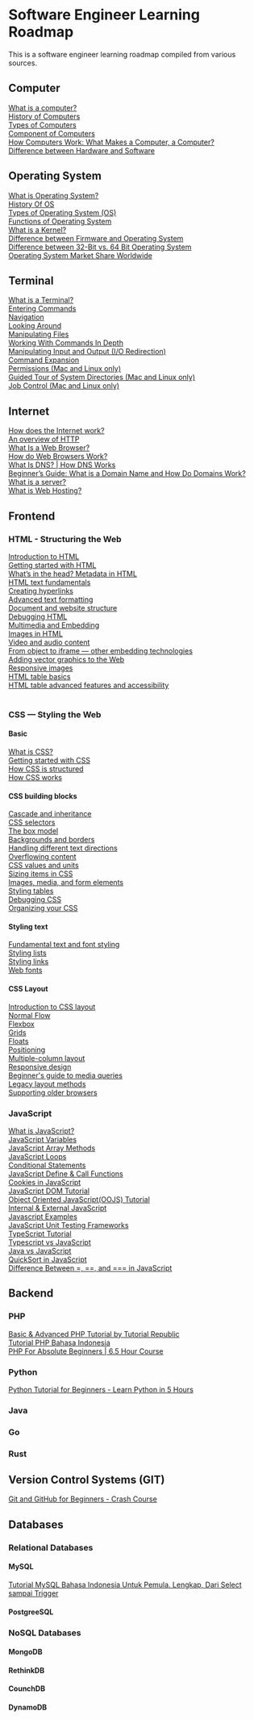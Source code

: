 # Software Engineer Learning Roadmap
This is a software engineer learning roadmap compiled from various sources.

## Computer
[What is a computer?](https://edu.gcfglobal.org/en/computerbasics/what-is-a-computer/1/) <br/>
[History of Computers](https://www.javatpoint.com/history-of-computer) <br/>
[Types of Computers](https://www.cs.cmu.edu/~fgandon/lecture/uk1999/computers_types/) <br/>
[Component of Computers](https://www.ictlounge.com/html/computercomponents.htm) <br/>
[How Computers Work: What Makes a Computer, a Computer?](https://www.youtube.com/watch?v=mCq8-xTH7jA&ab_channel=Code.org)<br/>
[Difference between Hardware and Software](https://www.geeksforgeeks.org/difference-between-hardware-and-software/)

## Operating System
[What is Operating System?](https://www.guru99.com/operating-system-tutorial.html) <br/>
[History Of OS](https://www.guru99.com/operating-system-tutorial.html#3)<br/>
[Types of Operating System (OS)](https://www.guru99.com/operating-system-tutorial.html#7)<br/>
[Functions of Operating System](https://www.guru99.com/operating-system-tutorial.html#6)<br/>
[What is a Kernel?](https://www.guru99.com/operating-system-tutorial.html#5)<br/>
[Difference between Firmware and Operating System](https://www.guru99.com/operating-system-tutorial.html#8)<br/>
[Difference between 32-Bit vs. 64 Bit Operating System](https://www.guru99.com/operating-system-tutorial.html#9)<br/>
[Operating System Market Share Worldwide](https://gs.statcounter.com/os-market-share)

## Terminal
[What is a Terminal?](https://itconnect.uw.edu/learn/workshops/online-tutorials/web-publishing/what-is-a-terminal/) <br/>
[Entering Commands](http://linuxcommand.org/lc3_lts0010.php)<br/>
[Navigation](http://linuxcommand.org/lc3_lts0020.php)<br/>
[Looking Around](http://linuxcommand.org/lc3_lts0030.php)<br/>
[Manipulating Files](http://linuxcommand.org/lc3_lts0050.php)<br/>
[Working With Commands In Depth](http://linuxcommand.org/lc3_lts0060.php)<br/>
[Manipulating Input and Output (I/O Redirection)](http://linuxcommand.org/lc3_lts0070.php)<br/>
[Command Expansion](http://linuxcommand.org/lc3_lts0080.php)<br/>
[Permissions (Mac and Linux only)](http://linuxcommand.org/lc3_lts0090.php)<br/>
[Guided Tour of System Directories (Mac and Linux only)](http://linuxcommand.org/lc3_lts0040.php)<br/>
[Job Control (Mac and Linux only)](http://linuxcommand.org/lc3_lts0100.php)

## Internet
[How does the Internet work?](https://developer.mozilla.org/en-US/docs/Learn/Common_questions/How_does_the_Internet_work) <br/>
[An overview of HTTP](https://developer.mozilla.org/en-US/docs/Web/HTTP/Overview) <br/>
[What Is a Web Browser?](https://www.avast.com/c-what-is-a-web-browser) <br/>
[How do Web Browsers Work?](https://medium.com/@bibekshah09/how-do-web-browsers-work-1245d5b06c51)<br/>
[What Is DNS? | How DNS Works](https://www.cloudflare.com/learning/dns/what-is-dns/) <br/>
[Beginner’s Guide: What is a Domain Name and How Do Domains Work?](https://www.wpbeginner.com/beginners-guide/beginners-guide-what-is-a-domain-name-and-how-do-domains-work/) <br/>
[What is a server?](https://www.computerhope.com/jargon/s/server.htm#examples) <br/>
[What is Web Hosting?](https://www.namecheap.com/hosting/what-is-web-hosting-definition/)

## Frontend
### HTML - Structuring the Web
[Introduction to HTML](https://developer.mozilla.org/en-US/docs/Learn/HTML/Introduction_to_HTML) <br/>
[Getting started with HTML](https://developer.mozilla.org/en-US/docs/Learn/HTML/Introduction_to_HTML/Getting_started) <br/>
[What’s in the head? Metadata in HTML](https://developer.mozilla.org/en-US/docs/Learn/HTML/Introduction_to_HTML/The_head_metadata_in_HTML) <br/>
[HTML text fundamentals](https://developer.mozilla.org/en-US/docs/Learn/HTML/Introduction_to_HTML/HTML_text_fundamentals)<br/>
[Creating hyperlinks](https://developer.mozilla.org/en-US/docs/Learn/HTML/Introduction_to_HTML/Creating_hyperlinks)<br/>
[Advanced text formatting](https://developer.mozilla.org/en-US/docs/Learn/HTML/Introduction_to_HTML/Advanced_text_formatting) <br/>
[Document and website structure](https://developer.mozilla.org/en-US/docs/Learn/HTML/Introduction_to_HTML/Document_and_website_structure)<br/>
[Debugging HTML](https://developer.mozilla.org/en-US/docs/Learn/HTML/Introduction_to_HTML/Debugging_HTML)<br/>
[Multimedia and Embedding](https://developer.mozilla.org/en-US/docs/Learn/HTML/Multimedia_and_embedding)<br/>
[Images in HTML](https://developer.mozilla.org/en-US/docs/Learn/HTML/Multimedia_and_embedding/Images_in_HTML)<br/>
[Video and audio content](https://developer.mozilla.org/en-US/docs/Learn/HTML/Multimedia_and_embedding/Video_and_audio_content)<br/>
[From object to iframe — other embedding technologies](https://developer.mozilla.org/en-US/docs/Learn/HTML/Multimedia_and_embedding/Other_embedding_technologies)<br/>
[Adding vector graphics to the Web](https://developer.mozilla.org/en-US/docs/Learn/HTML/Multimedia_and_embedding/Adding_vector_graphics_to_the_Web)<br/>
[Responsive images](https://developer.mozilla.org/en-US/docs/Learn/HTML/Multimedia_and_embedding/Responsive_images)<br/>
[HTML table basics](https://developer.mozilla.org/en-US/docs/Learn/HTML/Tables/Basics)<br/>
[HTML table advanced features and accessibility](https://developer.mozilla.org/en-US/docs/Learn/HTML/Tables/Advanced)<br/>
[]()<br/>
### CSS — Styling the Web
#### Basic
[What is CSS?](https://developer.mozilla.org/en-US/docs/Learn/CSS/First_steps/What_is_CSS)<br/>
[Getting started with CSS](https://developer.mozilla.org/en-US/docs/Learn/CSS/First_steps/Getting_started)<br/>
[How CSS is structured](https://developer.mozilla.org/en-US/docs/Learn/CSS/First_steps/How_CSS_is_structured)<br/>
[How CSS works](https://developer.mozilla.org/en-US/docs/Learn/CSS/First_steps/How_CSS_works)<br/>

#### CSS building blocks
[Cascade and inheritance](https://developer.mozilla.org/en-US/docs/Learn/CSS/Building_blocks/Cascade_and_inheritance)<br/>
[CSS selectors](https://developer.mozilla.org/en-US/docs/Learn/CSS/Building_blocks/Selectors)<br/>
[The box model](https://developer.mozilla.org/en-US/docs/Learn/CSS/Building_blocks/The_box_model)<br/>
[Backgrounds and borders](https://developer.mozilla.org/en-US/docs/Learn/CSS/Building_blocks/Backgrounds_and_borders)<br/>
[Handling different text directions](https://developer.mozilla.org/en-US/docs/Learn/CSS/Building_blocks/Handling_different_text_directions)<br/>
[Overflowing content](https://developer.mozilla.org/en-US/docs/Learn/CSS/Building_blocks/Overflowing_content)<br/>
[CSS values and units](https://developer.mozilla.org/en-US/docs/Learn/CSS/Building_blocks/Values_and_units)<br/>
[Sizing items in CSS](https://developer.mozilla.org/en-US/docs/Learn/CSS/Building_blocks/Sizing_items_in_CSS)<br/>
[Images, media, and form elements](https://developer.mozilla.org/en-US/docs/Learn/CSS/Building_blocks/Images_media_form_elements)<br/>
[Styling tables](https://developer.mozilla.org/en-US/docs/Learn/CSS/Building_blocks/Styling_tables)<br/>
[Debugging CSS](https://developer.mozilla.org/en-US/docs/Learn/CSS/Building_blocks/Debugging_CSS)<br/>
[Organizing your CSS](https://developer.mozilla.org/en-US/docs/Learn/CSS/Building_blocks/Organizing)<br/>

#### Styling text
[Fundamental text and font styling](https://developer.mozilla.org/en-US/docs/Learn/CSS/Styling_text/Fundamentals)<br/>
[Styling lists](https://developer.mozilla.org/en-US/docs/Learn/CSS/Styling_text/Styling_lists)<br/>
[Styling links](https://developer.mozilla.org/en-US/docs/Learn/CSS/Styling_text/Styling_links)<br/>
[Web fonts](https://developer.mozilla.org/en-US/docs/Learn/CSS/Styling_text/Web_fonts)<br/>

#### CSS Layout
[Introduction to CSS layout](https://developer.mozilla.org/en-US/docs/Learn/CSS/CSS_layout/Introduction)<br/>
[Normal Flow](https://developer.mozilla.org/en-US/docs/Learn/CSS/CSS_layout/Normal_Flow)<br/>
[Flexbox](https://developer.mozilla.org/en-US/docs/Learn/CSS/CSS_layout/Flexbox)<br/>
[Grids](https://developer.mozilla.org/en-US/docs/Learn/CSS/CSS_layout/Grids)<br/>
[Floats](https://developer.mozilla.org/en-US/docs/Learn/CSS/CSS_layout/Floats)<br/>
[Positioning](https://developer.mozilla.org/en-US/docs/Learn/CSS/CSS_layout/Positioning)<br/>
[Multiple-column layout](https://developer.mozilla.org/en-US/docs/Learn/CSS/CSS_layout/Multiple-column_Layout)<br/>
[Responsive design](https://developer.mozilla.org/en-US/docs/Learn/CSS/CSS_layout/Responsive_Design)<br/>
[Beginner's guide to media queries](https://developer.mozilla.org/en-US/docs/Learn/CSS/CSS_layout/Media_queries)<br/>
[Legacy layout methods](https://developer.mozilla.org/en-US/docs/Learn/CSS/CSS_layout/Legacy_Layout_Methods)<br/>
[Supporting older browsers](https://developer.mozilla.org/en-US/docs/Learn/CSS/CSS_layout/Supporting_Older_Browsers)<br/>

### JavaScript
[What is JavaScript?](https://www.guru99.com/introduction-to-javascript.html)<br/>
[JavaScript Variables](https://www.guru99.com/using-variables-in-javascript.html)<br/>
[JavaScript Array Methods](https://www.guru99.com/learn-arrays-in-javascript.html)<br/>
[JavaScript Loops](https://www.guru99.com/how-to-use-loops-in-javascript.html)<br/>
[Conditional Statements](https://www.guru99.com/how-to-use-conditional-statements-in-javascript.html)<br/>
[JavaScript Define & Call Functions](https://www.guru99.com/learn-functions-in-javascript-in-5-minutes.html)<br/>
[Cookies in JavaScript](https://www.guru99.com/cookies-in-javascript-ultimate-guide.html)<br/>
[JavaScript DOM Tutorial](https://www.guru99.com/how-to-use-dom-and-events-in-javascript.html)<br/>
[Object Oriented JavaScript(OOJS) Tutorial](https://www.guru99.com/learn-object-oriented-javascript.html)<br/>
[Internal & External JavaScript](https://www.guru99.com/all-about-internal-external-javascript.html)<br/>
[Javascript Examples](https://www.guru99.com/practical-code-examples-using-javascript.html)<br/>
[JavaScript Unit Testing Frameworks](https://www.guru99.com/javascript-unit-testing-frameworks.html)<br/>
[TypeScript Tutorial](https://www.guru99.com/typescript-tutorial.html)<br/>
[Typescript vs JavaScript](https://www.guru99.com/typescript-vs-javascript.html)<br/>
[Java vs JavaScript](https://www.guru99.com/difference-between-java-and-javascript.html)<br/>
[QuickSort in JavaScript](https://www.guru99.com/quicksort-in-javascript.html)<br/>
[Difference Between =, ==, and === in JavaScript](https://www.guru99.com/difference-equality-strict-operator-javascript.html)<br/>

## Backend
### PHP
[Basic & Advanced PHP Tutorial by Tutorial Republic](https://www.tutorialrepublic.com/php-tutorial/)<br/>
[Tutorial PHP Bahasa Indonesia](https://youtu.be/TaBWhb5SPfc)<br/>
[PHP For Absolute Beginners | 6.5 Hour Course](https://youtu.be/2eebptXfEvw)<br/>
### Python
[Python Tutorial for Beginners - Learn Python in 5 Hours](https://youtu.be/t8pPdKYpowI)<br/>
### Java
### Go
### Rust

## Version Control Systems (GIT)
[Git and GitHub for Beginners - Crash Course](https://youtu.be/RGOj5yH7evk)<br/>
## Databases

### Relational Databases
#### MySQL
[Tutorial MySQL Bahasa Indonesia Untuk Pemula. Lengkap, Dari Select sampai Trigger](https://youtu.be/MtVXHsX8Ezg)<br/>
#### PostgreeSQL

### NoSQL Databases
#### MongoDB
#### RethinkDB
#### CounchDB
#### DynamoDB





